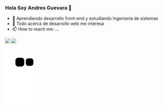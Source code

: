 ### Hola Soy Andres Guevara 👋

- 🌱 Aprendiendo desarrollo front-end y estudiando Ingenieria de sistemas
- 🤔 Todo acerca de desarrollo web me interesa
- 📫 How to reach me: ...

<div>
  <img height="180em" align="center" src="https://github-readme-stats.vercel.app/api?username=Andresssg&show_icons=true&theme=tokyonight&hide_border=true" />
  <img height="180em" align="center" src="https://github-readme-stats.vercel.app/api/top-langs/?username=Andresssg&layout=compact&theme=tokyonight&hide_border=true&card_width" />
</div>

![Snake animation](https://github.com/Andresssg/Andresssg/blob/output/github-contribution-grid-snake.svg)
